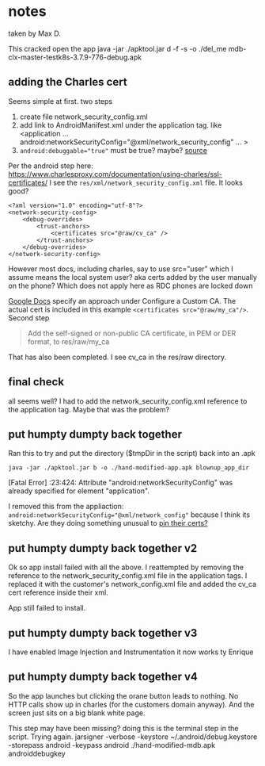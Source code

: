 # notes
taken by Max D.

This cracked open the app
java -jar ./apktool.jar d -f -s -o ./del_me mdb-clx-master-testk8s-3.7.9-776-debug.apk


## adding the Charles cert
Seems simple at first. two steps

1. create file network_security_config.xml
2. add link to AndroidManifest.xml under the application tag. like <application ... android:networkSecurityConfig="@xml/network_security_config" ... ></application>
3. `android:debuggable="true"` must be true? maybe? [source](https://developer.android.com/guide/topics/manifest/application-element#debug)


Per the android step here: https://www.charlesproxy.com/documentation/using-charles/ssl-certificates/
I see the `res/xml/network_security_config.xml` file. 
It looks good?

```
<?xml version="1.0" encoding="utf-8"?>
<network-security-config>
    <debug-overrides>
        <trust-anchors>
            <certificates src="@raw/cv_ca" />
        </trust-anchors>
    </debug-overrides>
</network-security-config>
```

However most docs, including charles, say to use src="user" which I assume means the local system user? aka certs added by the user manually on the phone? Which does not apply here as RDC phones are locked down

[Google Docs](https://developer.android.com/training/articles/security-config.html) specify an approach under Configure a Custom CA.  The actual cert is included in this example `<certificates src="@raw/my_ca"/>`. Second step 

>Add the self-signed or non-public CA certificate, in PEM or DER format, to res/raw/my_ca

That has also been completed. I see cv_ca in the res/raw directory.


## final check
all seems well?
I had to add the network_security_config.xml reference to the application tag. Maybe that was the problem?

## put humpty dumpty back together
Ran this to try and put the directory ($tmpDir in the script) back into an .apk
```
java -jar ./apktool.jar b -o ./hand-modified-app.apk blownup_app_dir
```
[Fatal Error] :23:424: Attribute "android:networkSecurityConfig" was already specified for element "application".

I removed this from the appliaction: `android:networkSecurityConfig="@xml/network_config"` because I think its sketchy. Are they doing something unusual to [pin their certs?](https://developer.android.com/training/articles/security-config.html#CertificatePinning)

## put humpty dumpty back together v2
Ok so app install failed with all the above.  I reattempted by removing the reference to the network_security_config.xml file in the application tags. I replaced it with the customer's network_config.xml file and added the cv_ca cert reference inside their xml.

App still failed to install.

## put humpty dumpty back together v3
I have enabled Image Injection and Instrumentation
it now works ty Enrique

## put humpty dumpty back together v4
So the app launches but clicking the orane button leads to nothing. No HTTP calls show up in charles (for the customers domain anyway). And the screen just sits on a big blank white page.

This step may have been missing? doing this is the terminal step in the script. Trying again.
jarsigner -verbose -keystore ~/.android/debug.keystore -storepass android -keypass android ./hand-modified-mdb.apk androiddebugkey
